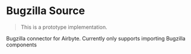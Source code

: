 # Bugzilla Source

> This is a prototype implementation.

Bugzilla connector for Airbyte. Currently only supports importing Bugzilla components
